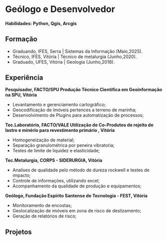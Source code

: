 # Geólogo e Desenvolvedor

#### Habilidades: Python, Qgis, Arcgis

## Formação
- Graduando, IFES, Serra | Sistemas da Informação (Maio,2025).
- Técnico, IFES, Vitória | Técnico de metalurgia (Junho,2020).
- Graduado, UFES, Vitória | Geologia (Junho,2018).

## Experiência
**Pesquisador, FACTO/SPU Produção Técnico Cientifica em Geoinformação na SPU, Vitória**
- Levantamento e gerenciamento cartográfico;
- Geocodificação de imóveis pertences a terreno de marinha;
- Desenvolvimento de Plugins para automatização de processos;

**Tec.Laboratório, FACTO/VALE Utilização de Co-Produtos de rejeito de lastro e minério para revestimento primário , Vitória**
- Homogeneização de material;
- Separação granulométrica por peneira vibratoria;
- Testes de limite de liquidez e elasticidade;

**Tec.Metalurgia, CORPS - SIDERURGIA, Vitória**
- Analises de qualidade pelo método de dureza rockwell e testes de impacto;
- Controle de informações, utilizando excel;
- Acompanhamento da qualidade de produção e equipamentos;

**Geólogo, Fundação Espírito Santense de Tecnologia - FEST, Vitória**
- Monitoramento de encostas;
- Geolocalização de imóveis em zona de risco de deslizamento;
- Geração de relatórios de risco;

## Projetos
